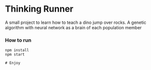 # Thinking Runner

A small project to learn how to teach a dino jump over rocks.
A genetic algorithm with neural network as a brain of each population member


### How to run

```
npm install
npm start

# Enjoy
```
